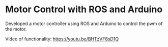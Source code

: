 # Motor Control with ROS and Arduino
Developed a motor controller using ROS and Arduino to control the pwm of the motor.

Video of functionality: https://youtu.be/BHTzVF8sD1Q
